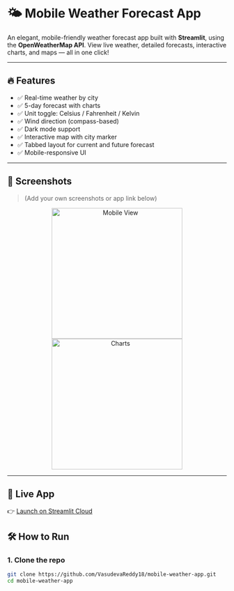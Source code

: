 # 🌤️ Mobile Weather Forecast App

An elegant, mobile-friendly weather forecast app built with **Streamlit**, using the **OpenWeatherMap API**. View live weather, detailed forecasts, interactive charts, and maps — all in one click!

---

## 🔥 Features

- ✅ Real-time weather by city
- ✅ 5-day forecast with charts
- ✅ Unit toggle: Celsius / Fahrenheit / Kelvin
- ✅ Wind direction (compass-based)
- ✅ Dark mode support
- ✅ Interactive map with city marker
- ✅ Tabbed layout for current and future forecast
- ✅ Mobile-responsive UI

---

## 📱 Screenshots

> (Add your own screenshots or app link below)

<p align="center">
  <img src="screenshots/mobile_view.png" alt="Mobile View" width="300"/>
  <img src="screenshots/forecast_charts.png" alt="Charts" width="300"/>
</p>

---

## 🚀 Live App

👉 [Launch on Streamlit Cloud](https://mobile-weather-app-hzbcxo2q4yvealfp6rnqc8.streamlit.app/)


## 🛠️ How to Run

### 1. Clone the repo

```bash
git clone https://github.com/VasudevaReddy18/mobile-weather-app.git
cd mobile-weather-app
